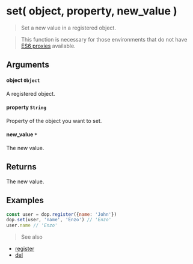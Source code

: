 # set( object, property, new_value )

> Set a new value in a registered object.

> This function is necessary for those environments that do not have [ES6 proxies](https://developer.mozilla.org/en/docs/Web/JavaScript/Reference/Global_Objects/Proxy) available.


## Arguments

#### object `Object`
A registered object.

#### property `String`
Property of the object you want to set.

#### new_value `*`
The new value.



## Returns

The new value.



## Examples

```js
const user = dop.register({name: 'John'})
dop.set(user, 'name', 'Enzo') // 'Enzo'
user.name // 'Enzo'
```


> See also
- [register](/api/javascript/register)
- [del](/api/javascript/del)